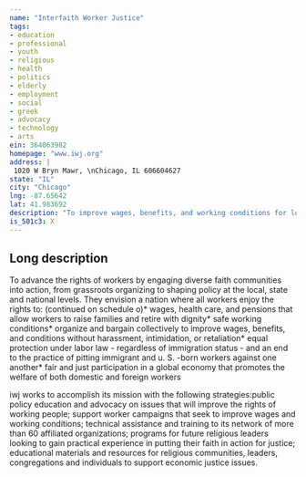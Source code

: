 ```yaml
---
name: "Interfaith Worker Justice"
tags:
- education
- professional
- youth
- religious
- health
- politics
- elderly
- employment
- social
- greek
- advocacy
- technology
- arts
ein: 364063982
homepage: "www.iwj.org"
address: |
 1020 W Bryn Mawr, \nChicago, IL 606604627
state: "IL"
city: "Chicago"
lng: -87.65642
lat: 41.983692
description: "To improve wages, benefits, and working conditions for low wage earners in the united states"
is_501c3: X
---
```


## Long description

To advance the rights of workers by engaging diverse faith communities into action, from grassroots organizing to shaping policy at the local, state and national levels. They envision a nation where all workers enjoy the rights to: (continued on schedule o)* wages, health care, and pensions that allow workers to raise families and retire with dignity* safe working conditions* organize and bargain collectively to improve wages, benefits, and conditions without harassment, intimidation, or retaliation* equal protection under labor law - regardless of immigration status - and an end to the practice of pitting immigrant and u. S. -born workers against one another* fair and just participation in a global economy that promotes the welfare of both domestic and foreign workers
  
  iwj works to accomplish its mission with the following strategies:public policy education and advocacy on issues that will improve the rights of working people; support worker campaigns that seek to improve wages and working conditions; technical assistance and training to its network of more than 60 affiliated organizations; programs for future religious leaders looking to gain practical experience in putting their faith in action for justice; educational materials and resources for religious communities, leaders, congregations and individuals to support economic justice issues. 
